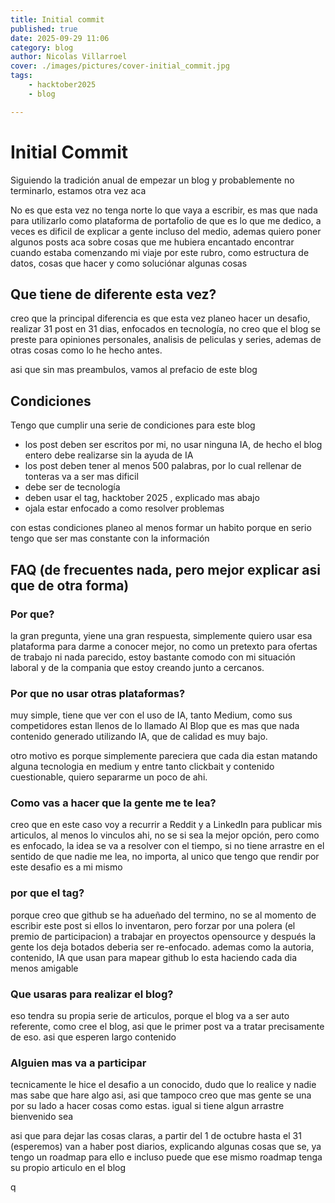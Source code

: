 ```yaml
---
title: Initial commit
published: true 
date: 2025-09-29 11:06
category: blog 
author: Nicolas Villarroel
cover: ./images/pictures/cover-initial_commit.jpg
tags:
    - hacktober2025
    - blog 

---
```

# Initial Commit

Siguiendo la tradición anual de empezar un blog y probablemente no terminarlo, estamos otra vez aca

<!--more-->

No es que esta vez no tenga norte lo que vaya a escribir, es mas que nada para utilizarlo como plataforma de portafolio de que es lo que me dedico, a veces es dificil de explicar a gente incluso del medio, ademas quiero poner algunos posts aca sobre cosas que me hubiera encantado encontrar cuando estaba comenzando mi viaje por este rubro, como estructura de datos, cosas que hacer y como soluciónar algunas cosas
## Que tiene de diferente esta vez?

creo que la principal diferencia es que esta vez planeo hacer un desafio, realizar 31 post en 31 dias, enfocados en tecnología, no creo que el blog se preste para opiniones personales, analisis de peliculas y series, ademas de otras cosas como lo he hecho antes.

asi que sin mas preambulos, vamos al prefacio de este blog
## Condiciones

Tengo que cumplir una serie de condiciones para este blog

- los post deben ser escritos por mi, no usar ninguna IA, de hecho el blog entero debe realizarse sin la ayuda de IA
- los post deben tener al menos 500 palabras, por lo cual rellenar de tonteras va a ser mas dificil
- debe ser de tecnología
- deben usar el tag, hacktober 2025 , explicado mas abajo
- ojala estar enfocado a como resolver problemas

con estas condiciones planeo al menos formar un habito porque en serio tengo que ser mas constante con la información
## FAQ (de frecuentes nada, pero mejor explicar asi que de otra forma)
### Por que?

la gran pregunta, yiene una gran respuesta, simplemente quiero usar esa plataforma para darme a conocer mejor, no como un pretexto para ofertas de trabajo ni nada parecido, estoy bastante comodo con mi situación laboral y de la compania que estoy creando junto a cercanos.

### Por que no usar otras plataformas?

muy simple, tiene que ver con el uso de IA, tanto Medium, como sus competidores estan llenos de lo llamado AI Blop que es mas que nada contenido generado utilizando IA, que de calidad es muy bajo.

otro motivo es porque simplemente pareciera que cada dia estan matando alguna tecnologia en medium y entre tanto clickbait y contenido cuestionable, quiero separarme un poco de ahi.

### Como vas a hacer que la gente me te lea?

creo que en este caso voy a recurrir a Reddit y a LinkedIn para publicar mis articulos, al menos lo vinculos ahi, no se si sea la mejor opción, pero como es enfocado, la idea se va a resolver con el tiempo, si no tiene arrastre en el sentido de que nadie me lea, no importa, al unico que tengo que rendir por este desafio es a mi mismo

### por que el tag?

porque creo que github se ha adueñado del termino, no se al momento de escribir este post si ellos lo inventaron, pero forzar por una polera (el premio de participacion) a trabajar en proyectos opensource y después la gente los deja botados deberia ser re-enfocado. ademas como la autoria, contenido, IA que usan para mapear github lo esta haciendo cada dia menos amigable
### Que usaras para realizar el blog?

eso tendra su propia serie de articulos, porque el blog va a ser auto referente, como cree el blog, asi que le primer post va a tratar precisamente de eso. asi que esperen largo contenido

### Alguien mas va a participar

tecnicamente le hice el desafio a un conocido, dudo que lo realice y nadie mas sabe que hare algo asi, asi que tampoco creo que mas gente se una por su lado a hacer cosas como estas. igual si tiene algun arrastre bienvenido sea

asi que para dejar las cosas claras, a partir del 1 de octubre hasta el 31 (esperemos) van a haber post diarios, explicando algunas cosas que se, ya tengo un roadmap para ello e incluso puede que ese mismo roadmap tenga su propio articulo en el blog

q
